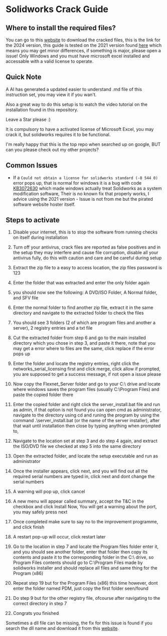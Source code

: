 # Solidworks Crack Guide

## Where to install the required files?
You can go to this [website](https://getintopc.com/softwares/3d-cad/solidworks-2024-free-download/) to download the cracked files, this is the link for the 2024 version, this guide is tested on the 2021 version found [here](https://getintopc.com/softwares/3d-cad/solidworks-2021-free-download/) which means you may get minor differences, if something is major, please open a issue!
Only Windows and you must have microsoft excel installed and accessable with a valid license to operate.

## Quick Note
A AI has generated a updated easier to understand .md file of this instruction set, you may view it if you wan't.

Also a great way to do this setup is to watch the video tutorial on the installation found in this repository.

Leave a Star please :)

It is compulsory to have a activated license of Microsoft Excel, you may crack it, but solidworks requires it to be functional.

I'm really happy that this is the top repo when searched up on google, BUT can you please check out my other projects?

## Common Issues

- If a `Could not obtain a license for solidworks standard (-8 544 0)` error pops up, that is normal for windows it is a bug with code [KB3072630](https://support.microsoft.com/en-gb/topic/ms15-074-vulnerability-in-windows-installer-service-could-allow-elevation-of-privilege-july-14-2015-f8098b21-9ab7-a0a6-bddb-a287351f4665) which made windows actually treat Solidworks as a system modification software, Their is no known fix that properly works, I advice using the 2021 version - Issue is not from me but the pirated software website hoster itself.

## Steps to activate

1) Disable your internet, this is to stop the software from running checks on itself during installation

2) Turn off your antivirus, crack files are reported as false positives and in the setup they may interfere and cause file corruption, disable all your antivirus fully, do this with caution and care and be careful during setup

3) Extract the zip file to a easy to access location, the zip files password is 123

4) Enter the folder that was extracted and enter the only folder again

5) you should now see the following: A DVD/ISO Folder, A Normal folder, and SFV file

6) Enter the normal folder to find another zip file, extract it in the same directory and navigate to the extracted folder to check the files

7) You should see 3 folders (2 of which are program files and another a server), 2 registry entries and a txt file

8) Cut the extracted folder from step 6 and go to the main installed directory which you chose in step 3, and paste it there, note that you may get a error where to files are the same, click replace if the error pops up

9) Enter the folder and locate the registry entries, right click the networks_serial_licensing first and click merge, click allow if prompted, you are supposed to get a success message, if not open a issue please

10) Now copy the Flexnet_Server folder and go to your C:\ drive and locate where windows saves the program files (usually C:\Program Files) and paste the copied folder there

11) Enter the copied folder and right click the server_install.bat file and run as admin, if that option is not found you can open cmd as administrator, navigate to the directory using cd and runing the program by using the command .\server_install.bat (or the name of the server installer), after that wait until installation then close by typing anything when prompted to,

12) Navigate to the location set at step 3 and do step 4 again, and extract the ISO/DVD file we checked at step 5 into the same directory

13) Open the extracted folder, and locate the setup executable and run as administrator

14) Once the installer appears, click next, and you will find out all the required serial numbers are typed in, click next and dont change the serial numbers

15) A warning will pop up, click cancel

16) A new menu will appear called summary, accept the T&C in the checkbox and click Install Now, You will get a warning about the port, you may safely press next

17) Once completed make sure to say no to the improvement programme, and click finish

18) A restart pop-up will occur, click restart later

19) Go to the location in step 7 and locate the Program files folder enter it, and you should see another folder, enter that folder then copy its contents and paste it to the corresponding folder in the C:\ drive, so Program Files contents should go to C:\Program Files made by solidworks installer and should replace all files and same thing for the Program (x86)

20) Repeat step 19 but for the Program Files (x86) this time however, dont enter the folder named PDM, just copy the first folder seen/found

21) Do step 9 but for the other registry file, ofcourse after navigating to the correct directory in step 7

22) Congrats you finished

Sometimes a dll file can be missing, the fix for this issue is found if you search the dll name and download it from this [website](https://www.dll-files.com).


